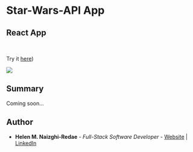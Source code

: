 # Star-Wars-API App
## React App


<br>

Try it [here](https://master--astonishing-haupia-eb63f4.netlify.app/))
<br>

<img src="image/star-wars-api.png">

## Summary 
 Coming soon...



## Author

-   **Helen M. Naizghi-Redae** - _Full-Stack Software Developer_ - [Website](https://helenmnaizghi-redae.com) | [LinkedIn](https://www.linkedin.com/in/helen-r-5122181a2)

